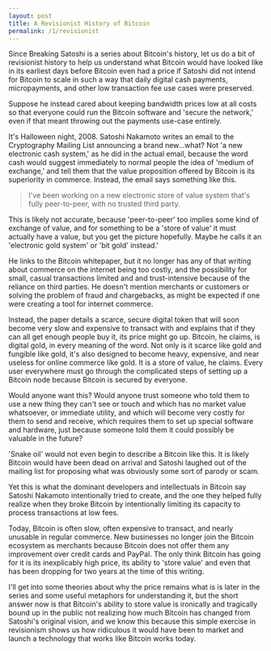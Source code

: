 ```yaml
---
layout: post
title: A Revisionist History of Bitcoin
permalink: /1/revisionist
---
```


Since Breaking Satoshi is a series about Bitcoin's history, let us do a bit of revisionist history to help us understand what Bitcoin would have looked like in its earliest days before Bitcoin even had a price if Satoshi did not intend for Bitcoin to scale in such a way that daily digital cash payments, micropayments, and other low transaction fee use cases were preserved.

Suppose he instead cared about keeping bandwidth prices low at all costs so that everyone could run the Bitcoin software and 'secure the network,' even if that meant throwing out the payments use-case entirely.

It's Halloween night, 2008. Satoshi Nakamoto writes an email to the Cryptography Mailing List announcing a brand new...what? Not 'a new electronic cash system,' as he did in the actual email, because the word cash would suggest immediately to normal people the idea of 'medium of exchange,' and tell them that the value proposition offered by Bitcoin is its superiority in commerce. Instead, the email says something like this.

> I've been working on a new electronic store of value system that's fully peer-to-peer, with no trusted third party.

This is likely not accurate, because 'peer-to-peer' too implies some kind of exchange of value, and for something to be a 'store of value' it must actually have a value, but you get the picture hopefully. Maybe he calls it an 'electronic gold system' or 'bit gold' instead.'

He links to the Bitcoin whitepaper, but it no longer has any of that writing about commerce on the internet being too costly, and the possibility for small, casual transactions limited and and trust-intensive because of the reliance on third parties. He doesn't mention merchants or customers or solving the problem of fraud and chargebacks, as might be expected if one were creating a tool for internet commerce.

Instead, the paper details a scarce, secure digital token that will soon become very slow and expensive to transact with and explains that if they can all get enough people buy it, its price might go up. Bitcoin, he claims, is digital gold, in every meaning of the word. Not only is it scarce like gold and fungible like gold, it's also designed to become heavy, expensive, and near useless for online commerce like gold. It is a store of value, he claims. Every user everywhere must go through the complicated steps of setting up a Bitcoin node because Bitcoin is secured by everyone.

Would anyone want this? Would anyone trust someone who told them to use a new thing they can't see or touch and which has no market value whatsoever, or immediate utility, and which will become very costly for them to send and receive, which requires them to set up special software and hardware, just because someone told them it could possibly be valuable in the future?

'Snake oil' would not even begin to describe a Bitcoin like this. It is likely Bitcoin would have been dead on arrival and Satoshi laughed out of the mailing list for proposing what was obviously some sort of parody or scam.

Yet this is what the dominant developers and intellectuals in Bitcoin say Satoshi Nakamoto intentionally tried to create, and the one they helped fully realize when they broke Bitcoin by intentionally limiting its capacity to process transactions at low fees.

Today, Bitcoin is often slow, often expensive to transact, and nearly unusable in regular commerce. New businesses no longer join the Bitcoin ecosystem as merchants because Bitcoin does not offer them any improvement over credit cards and PayPal. The only think Bitcoin has going for it is its inexplicably high price, its ability to 'store value' and even that has been dropping for two years at the time of this writing.

I'll get into some theories about why the price remains what is is later in the series and some useful metaphors for understanding it, but the short answer now is that Bitcoin's ability to store value is ironically and tragically bound up in the public not realizing how much Bitcoin has changed from Satoshi's original vision, and we know this because this simple exercise in revisionism shows us how ridiculous it would have been to market and launch a technology that works like Bitcoin works today.









